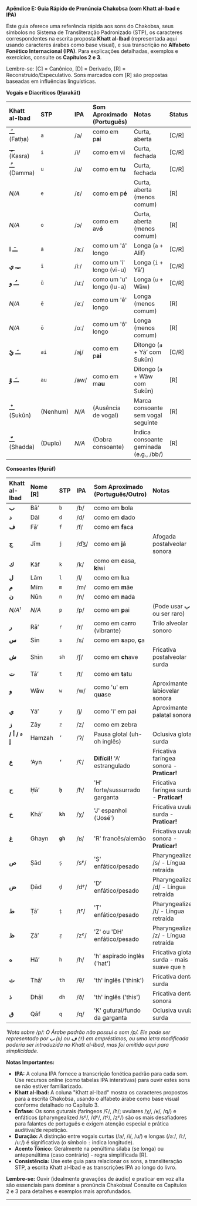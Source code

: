 **Apêndice E: Guia Rápido de Pronúncia Chakobsa (com Khatt al-Ibad e IPA)**

Este guia oferece uma referência rápida aos sons do Chakobsa, seus símbolos no Sistema de Transliteração Padronizado (STP), os caracteres correspondentes na escrita proposta **Khatt al-Ibad** (representada aqui usando caracteres árabes como base visual), e sua transcrição no **Alfabeto Fonético Internacional (IPA)**. Para explicações detalhadas, exemplos e exercícios, consulte os **Capítulos 2 e 3**.

Lembre-se: [C] = Canônico, [D] = Derivado, [R] = Reconstruído/Especulativo. Sons marcados com [R] são propostas baseadas em influências linguísticas.

**Vogais e Diacríticos (Ḥarakāt)**

| Khatt al-Ibad | STP  | IPA   | Som Aproximado (Português) | Notas                                  | Status |
| :------------ | :--- | :---- | :------------------------- | :------------------------------------- | :----- |
| **ــَـ** (Fatḥa) | `a`  | /a/   | como em p**a**i            | Curta, aberta                          | [C/R]  |
| **ــِـ** (Kasra) | `i`  | /i/   | como em v**i**             | Curta, fechada                         | [C/R]  |
| **ــُـ** (Ḍamma) | `u`  | /u/   | como em t**u**             | Curta, fechada                         | [C/R]  |
| *N/A*         | `e`  | /ɛ/   | como em p**é**             | Curta, aberta (menos comum)            | [R]    |
| *N/A*         | `o`  | /ɔ/   | como em av**ó**            | Curta, aberta (menos comum)            | [R]    |
| **ــَـ ا**     | `ā`  | /aː/  | como um 'á' longo          | Longa (`a` + Alif)                     | [C/R]  |
| **ــِـ ي**     | `ī`  | /iː/  | como um 'i' longo (vi-u)   | Longa (`i` + Yā’)                      | [C/R]  |
| **ــُـ و**     | `ū`  | /uː/  | como um 'u' longo (lu-a)   | Longa (`u` + Wāw)                      | [C/R]  |
| *N/A*         | `ē`  | /eː/  | como um 'ê' longo          | Longa (menos comum)                    | [R]    |
| *N/A*         | `ō`  | /oː/  | como um 'ô' longo          | Longa (menos comum)                    | [R]    |
| **ــَـ يْ**    | `ai` | /aj/  | como em p**ai**            | Ditongo (`a` + Yā’ com Sukūn)          | [C/R]  |
| **ــَـ وْ**    | `au` | /aw/  | como em m**au**            | Ditongo (`a` + Wāw com Sukūn)          | [R]    |
| **ــْـ** (Sukūn) | (Nenhum)| *N/A* | (Ausência de vogal)        | Marca consoante sem vogal seguinte | [R]    |
| **ــّـ** (Shadda)| (Duplo)| *N/A* | (Dobra consoante)          | Indica consoante geminada (e.g., /bb/) | [R]    |

**Consoantes (Ḥurūf)**

| Khatt al-Ibad | Nome [R] | STP     | IPA    | Som Aproximado (Português/Outro) | Notas                                                     | Status |
| :------------ | :--------- | :------ | :----- | :------------------------------- | :-------------------------------------------------------- | :----- |
| **ب**         | Bā’        | `b`     | /b/    | como em **b**ola                 |                                                           | [C/R]  |
| **د**         | Dāl        | `d`     | /d/    | como em **d**ado                 |                                                           | [C/R]  |
| **ف**         | Fā’        | `f`     | /f/    | como em **f**aca                 |                                                           | [C/R]  |
| **ج**         | Jīm        | `j`     | /d͡ʒ/  | como em **j**á                   | Afogada postalveolar sonora                               | [C/R]  |
| **ك**         | Kāf        | `k`     | /k/    | como em **c**asa, **k**iwi       |                                                           | [C/R]  |
| **ل**         | Lām        | `l`     | /l/    | como em **l**ua                  |                                                           | [C/R]  |
| **م**         | Mīm        | `m`     | /m/    | como em **m**ãe                  |                                                           | [C/R]  |
| **ن**         | Nūn        | `n`     | /n/    | como em **n**ada                 |                                                           | [C/R]  |
| *N/A*¹        | *N/A*      | `p`     | /p/    | como em **p**ai                  | (Pode usar **ب** *b* ou ser raro)                         | [R]    |
| **ر**         | Rā’        | `r`     | /r/    | como em ca**rr**o (vibrante)     | Trilo alveolar sonoro                                     | [C/R]  |
| **س**         | Sīn        | `s`     | /s/    | como em **s**apo, **ç**a         |                                                           | [C/R]  |
| **ش**         | Shīn       | `sh`    | /ʃ/    | como em **ch**ave                | Fricativa postalveolar surda                              | [C/R]  |
| **ت**         | Tā’        | `t`     | /t/    | como em **t**atu                 |                                                           | [C/R]  |
| **و**         | Wāw        | `w`     | /w/    | como 'u' em q**ua**se            | Aproximante labiovelar sonora                             | [C/R]  |
| **ي**         | Yā’        | `y`     | /j/    | como 'i' em pa**i**              | Aproximante palatal sonora                                | [C/R]  |
| **ز**         | Zāy        | `z`     | /z/    | como em **z**ebra                |                                                           | [C/R]  |
| **ء / أ / إ** | Hamzah     | `’`     | /ʔ/    | Pausa glotal (uh-oh inglês)      | Oclusiva glotal surda                                     | [C/R]  |
| **ع**         | ‘Ayn       | **`‘`** | /ʕ/    | **Difícil!** 'A' estrangulado    | Fricativa faríngea sonora - **Praticar!**                 | [R]    |
| **ح**         | Ḥā’        | **`ḥ`** | /ħ/    | 'H' forte/sussurrado garganta    | Fricativa faríngea surda - **Praticar!**                  | [C/R]  |
| **خ**         | Khā’       | **`kh`**| /χ/    | 'J' espanhol ('José')            | Fricativa uvular surda - **Praticar!**                    | [C/R]  |
| **غ**         | Ghayn      | **`gh`**| /ʁ/    | 'R' francês/alemão               | Fricativa uvular sonora - **Praticar!**                   | [C/R]  |
| **ص**         | Ṣād        | `ṣ`     | /sˤ/   | 'S' enfático/pesado              | Pharyngealized /s/ - Língua retraída                      | [R]    |
| **ض**         | Ḍād        | `ḍ`     | /dˤ/   | 'D' enfático/pesado              | Pharyngealized /d/ - Língua retraída                      | [R]    |
| **ط**         | Ṭā’        | `ṭ`     | /tˤ/   | 'T' enfático/pesado              | Pharyngealized /t/ - Língua retraída                      | [R]    |
| **ظ**         | Ẓā’        | `ẓ`     | /zˤ/   | 'Z' ou 'DH' enfático/pesado    | Pharyngealized /z/ - Língua retraída                      | [R]    |
| **ه**         | Hā’        | `h`     | /h/    | 'h' aspirado inglês ('hat')      | Fricativa glotal surda - mais suave que `ḥ`               | [R]    |
| **ث**         | Thā’       | `th`    | /θ/    | 'th' inglês ('think')            | Fricativa dental surda                                  | [R]    |
| **ذ**         | Dhāl       | `dh`    | /ð/    | 'th' inglês ('this')             | Fricativa dental sonora                                 | [R]    |
| **ق**         | Qāf        | `q`     | /q/    | 'K' gutural/fundo da garganta    | Oclusiva uvular surda                                     | [R]    |

*¹Nota sobre /p/: O Árabe padrão não possui o som /p/. Ele pode ser representado por **ب** (`b`) ou **ف** (`f`) em empréstimos, ou uma letra modificada poderia ser introduzida no Khatt al-Ibad, mas foi omitido aqui para simplicidade.*

**Notas Importantes:**

*   **IPA:** A coluna IPA fornece a transcrição fonética padrão para cada som. Use recursos online (como tabelas IPA interativas) para ouvir estes sons se não estiver familiarizado.
*   **Khatt al-Ibad:** A coluna "Khatt al-Ibad" mostra os caracteres propostos para a escrita Chakobsa, usando o alfabeto árabe como base visual conforme detalhado no Capítulo 3.
*   **Ênfase:** Os sons guturais (faríngeos /ʕ/, /ħ/; uvulares /χ/, /ʁ/, /q/) e enfáticos (pharyngealized /sˤ/, /dˤ/, /tˤ/, /zˤ/) são os mais desafiadores para falantes de português e exigem atenção especial e prática auditiva/de repetição.
*   **Duração:** A distinção entre vogais curtas (/a/, /i/, /u/) e longas (/aː/, /iː/, /uː/) é significativa (o símbolo `ː` indica longitude).
*   **Acento Tônico:** Geralmente na penúltima sílaba (se longa) ou antepenúltima (caso contrário) - regra simplificada [R].
*   **Consistência:** Use este guia para relacionar os sons, a transliteração STP, a escrita Khatt al-Ibad e as transcrições IPA ao longo do livro.

**Lembre-se:** Ouvir (idealmente gravações de áudio) e praticar em voz alta são essenciais para dominar a pronúncia Chakobsa! Consulte os Capítulos 2 e 3 para detalhes e exemplos mais aprofundados.

---

